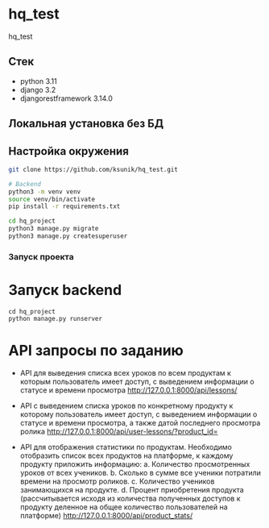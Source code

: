 # hq_test
hq_test

## Стек
 - python 3.11
 - django 3.2
 - djangorestframework 3.14.0

## Локальная установка без БД
## Настройка окружения
```bash
git clone https://github.com/ksunik/hq_test.git

# Backend
python3 -m venv venv
source venv/bin/activate
pip install -r requirements.txt

cd hq_project
python3 manage.py migrate
python3 manage.py createsuperuser
```

### Запуск проекта
# Запуск backend
```
cd hq_project
python manage.py runserver
```

# API запросы по заданию
- API для выведения списка всех уроков по всем продуктам к которым пользователь имеет доступ, с выведением информации о статусе и времени просмотра
http://127.0.0.1:8000/api/lessons/

- API с выведением списка уроков по конкретному продукту к которому пользователь имеет доступ, с выведением информации о статусе и времени просмотра, а также датой последнего просмотра ролика
http://127.0.0.1:8000/api/user-lessons/?product_id=<id>

- API для отображения статистики по продуктам. Необходимо отобразить список всех продуктов на платформе, к каждому продукту приложить информацию:
    a. Количество просмотренных уроков от всех учеников.
    b. Сколько в сумме все ученики потратили времени на просмотр роликов.
    c. Количество учеников занимающихся на продукте.
    d. Процент приобретения продукта (рассчитывается исходя из количества полученных доступов к продукту деленное на общее количество пользователей на платформе)
http://127.0.0.1:8000/api/product_stats/